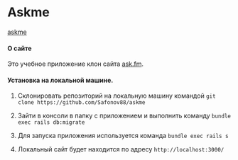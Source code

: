 # Askme

[askme](https://askmega.herokuapp.com/ "Клон askme")

#### О сайте

Это учебное приложение клон сайта [ask.fm](https://ask.fm/).


#### Установка на локальной машине.


1. Склонировать репозиторий на локальную машину командой 
``` git clone https://github.com/Safonov88/askme ```

2. Зайти в консоли в папку с приложением и выполнить команду 
``` bundle exec rails db:migrate ```

3. Для запуска приложения используется команда 
``` bundle exec rails s ```

4. Локальный сайт будет находится по адресу 
``` http://localhost:3000/ ```
